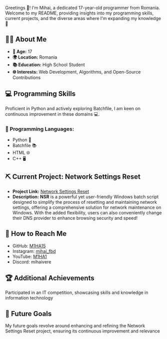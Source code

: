 Greetings 👋! I'm Mihai, a dedicated 17-year-old programmer from Romania. Welcome to my README, providing insights into my programming skills, current projects, and the diverse areas where I'm expanding my knowledge 🌟

## 👦🏻 About Me
- **🎂 Age:** 17 
- **🌍 Location:** Romania
- **📚 Education:** High School Student
- **🌐 Interests:** Web Development, Algorithms, and Open-Source Contributions

## 💻 Programming Skills
Proficient in Python and actively exploring Batchfile, I am keen on continuous improvement in these domains 💻.

### 🚀 Programming Languages:
- Python 🐍
- Batchfile 📚
- HTML 🌐
- C++ 🖥️

## ⛏️ Current Project: Network Settings Reset
- **Project Link:** [Network Settings Reset](https://github.com/M1HA15/Network-Settings-Reset) 
- **Description:** **NSR** is a powerful yet user-friendly Windows batch script designed to simplify the process of resetting and maintaining network settings, offering a comprehensive solution for network maintenance on Windows. With the added flexibility, users can also conveniently change their DNS provider to enhance browsing security and speed!

## 📱 How to Reach Me
- GitHub: [M1HA15](https://github.com/M1HA15)
- Instagram: [mihai_fbd](https://www.instagram.com/mihai_fbd/)
- YouTube: [M1HA1](https://www.youtube.com/channel/UCaIRAobEkAO0HUYIhDBl--A)
- Discord: mihaivere

## 🏆 Additional Achievements
Participated in an IT competition, showcasing skills and knowledge in information technology

## 🎯 Future Goals
My future goals revolve around enhancing and refining the Network Settings Reset project, ensuring its continuous improvement and relevance
